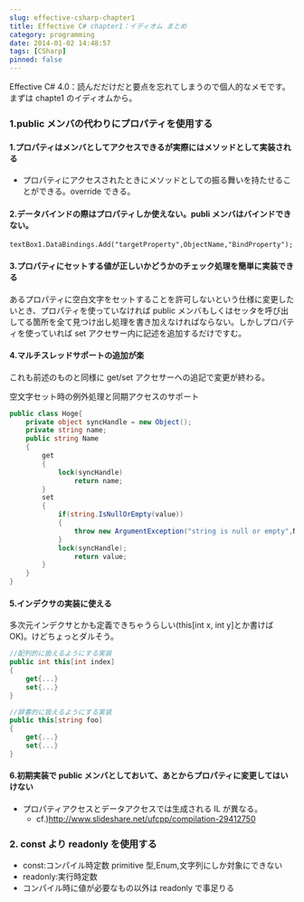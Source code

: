 ```yaml
---
slug: effective-csharp-chapter1
title: Effective C# chapter1：イディオム まとめ
category: programming
date: 2014-01-02 14:48:57
tags: [CSharp]
pinned: false
---
```


Effective C# 4.0：読んだだけだと要点を忘れてしまうので個人的なメモです。まずは chapte1 のイディオムから。

### 1.public メンバの代わりにプロパティを使用する

#### 1.プロパティはメンバとしてアクセスできるが実際にはメソッドとして実装される

- プロパティにアクセスされたときにメソッドとしての振る舞いを持たせることができる。override できる。

#### 2.データバインドの際はプロパティしか使えない。publi メンバはバインドできない。

```
textBox1.DataBindings.Add("targetProperty",ObjectName,"BindProperty");
```

#### 3.プロパティにセットする値が正しいかどうかのチェック処理を簡単に実装できる

あるプロパティに空白文字をセットすることを許可しないという仕様に変更したいとき、プロパティを使っていなければ public メンバもしくはセッタを呼び出してる箇所を全て見つけ出し処理を書き加えなければならない。しかしプロパティを使っていれば set アクセサー内に記述を追加するだけですむ。

#### 4.マルチスレッドサポートの追加が楽

これも前述のものと同様に get/set アクセサーへの追記で変更が終わる。

空文字セット時の例外処理と同期アクセスのサポート

```csharp
public class Hoge{
    private object syncHandle = new Object();
    private string name;
    public string Name
    {
        get
        {
            lock(syncHandle)
                return name;
        }
        set
        {
            if(string.IsNullOrEmpty(value))
            {
                throw new ArgumentException("string is null or empty",Name);
            }
            lock(syncHandle);
                return value;
        }
    }
}
```

#### 5.インデクサの実装に使える

多次元インデクサとかも定義できちゃうらしい(this[int x, int y]とか書けば OK)。けどちょっとダルそう。

```csharp
//配列的に扱えるようにする実装
public int this[int index]
{
    get{...}
    set{...}
}

//辞書的に扱えるようにする実装
public this[string foo]
{
    get{...}
    set{...}
}
```

#### 6.初期実装で public メンバとしておいて、あとからプロパティに変更してはいけない

- プロパティアクセスとデータアクセスでは生成される IL が異なる。
  - cf.)http://www.slideshare.net/ufcpp/compilation-29412750

### 2. const より readonly を使用する

- const:コンパイル時定数 primitive 型,Enum,文字列にしか対象にできない
- readonly:実行時定数
- コンパイル時に値が必要なもの以外は readonly で事足りる
